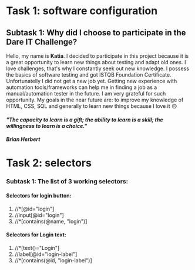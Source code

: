 # Task 1: software configuration #
## Subtask 1: Why did I choose to participate in the Dare IT Challenge? ##

Hello, my name is **Katia**. 
I decided to participate in this project because it is a great opportunity to learn new things about testing and adapt old ones.
I love challenges, that's why I constantly seek out new knowledge. I possess the basics of software testing and got ISTQB Foundation Certificate. 
Unfortunatelly I did not get a new job yet. Getting new experience with automation tools/frameworks can help me in finding a job as a manual/automation tester in the future. I am very grateful for such opportunity.
My goals in the near future are: to improve my knowledge of HTML, CSS, SQL and generally to learn new things because I love it 🙃


#### *"The capacity to learn is a gift; the ability to learn is a skill; the willingness to learn is a choice."* ####
#### *Brian Herbert* ####


# Task 2: selectors #

### Subtask 1: The list of 3 working selectors: ###
#### Selectors for login button: ####

<ol> 
<li> //*[@id="login"] </li> 
<li> //input[@id="login"] </li> 
<li> //*[contains(@name, "login")] </li> 
</ol>

#### Selectors for Login text: ####
<ol> 
<li> //*[text()="Login"] </li> 
<li> //label[@id="login-label"] </li> 
<li> //*[contains(@id, "login-label")] </li> 

</ol>
